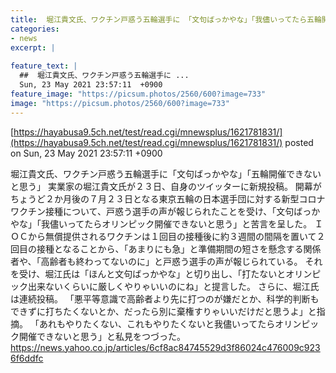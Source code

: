 ```yaml
---
title:  堀江貴文氏、ワクチン戸惑う五輪選手に 「文句ばっかやな」「我儘いってたら五輪開催できないと思う」  
categories:
- news
excerpt: |
  
feature_text: |
  ##  堀江貴文氏、ワクチン戸惑う五輪選手に ...
  Sun, 23 May 2021 23:57:11  +0900
feature_image: "https://picsum.photos/2560/600?image=733"
image: "https://picsum.photos/2560/600?image=733"
---
```


[https://hayabusa9.5ch.net/test/read.cgi/mnewsplus/1621781831/](https://hayabusa9.5ch.net/test/read.cgi/mnewsplus/1621781831/)
posted on Sun, 23 May 2021 23:57:11  +0900

<!--more-->

堀江貴文氏、ワクチン戸惑う五輪選手に「文句ばっかやな」「五輪開催できないと思う」 実業家の堀江貴文氏が２３日、自身のツイッターに新規投稿。 開幕がちょうど２か月後の７月２３日となる東京五輪の日本選手団に対する新型コロナワクチン接種について、戸惑う選手の声が報じられたことを受け、「文句ばっかやな」「我儘いってたらオリンピック開催できないと思う」と苦言を呈した。 ＩＯＣから無償提供されるワクチンは１回目の接種後に約３週間の間隔を置いて２回目の接種となることから、「あまりにも急」と準備期間の短さを懸念する関係者や、「高齢者も終わってないのに」と戸惑う選手の声が報じられている。 それを受け、堀江氏は「ほんと文句ばっかやな」と切り出し、「打たないとオリンピック出来ないくらいに厳しくやりゃいいのにね」と提言した。 さらに、堀江氏は連続投稿。 「悪平等意識で高齢者より先に打つのが嫌だとか、科学的判断もできずに打ちたくないとか、だったら別に棄権すりゃいいだけだと思うよ」と指摘。 「あれもやりたくない、これもやりたくないと我儘いってたらオリンピック開催できないと思う」と私見をつづった。 https://news.yahoo.co.jp/articles/6cf8ac84745529d3f86024c476009c9236f6ddfc
